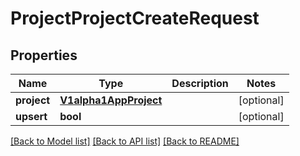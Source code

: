 # ProjectProjectCreateRequest

## Properties
Name | Type | Description | Notes
------------ | ------------- | ------------- | -------------
**project** | [**V1alpha1AppProject**](V1alpha1AppProject.md) |  | [optional] 
**upsert** | **bool** |  | [optional] 

[[Back to Model list]](../README.md#documentation-for-models) [[Back to API list]](../README.md#documentation-for-api-endpoints) [[Back to README]](../README.md)

